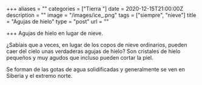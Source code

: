 +++
aliases = ""
categories = ["Tierra "]
date = 2020-12-15T21:00:00Z
description = ""
image = "/images/ice_.png"
tags = ["siempre", "nieve"]
title = "Agujas de hielo"
type = "post"
url = ""

+++
Agujas de hielo en lugar de nieve.  
  
¿Sabíais que a veces, en lugar de los copos de nieve ordinarios, pueden caer del cielo unas verdaderas agujas de hielo? Son cristales de hielo pequeños y muy agudos que incluso pueden cortar la piel.  
  
Se forman de las gotas de agua solidificadas y generalmente se ven en Siberia y el extremo norte.